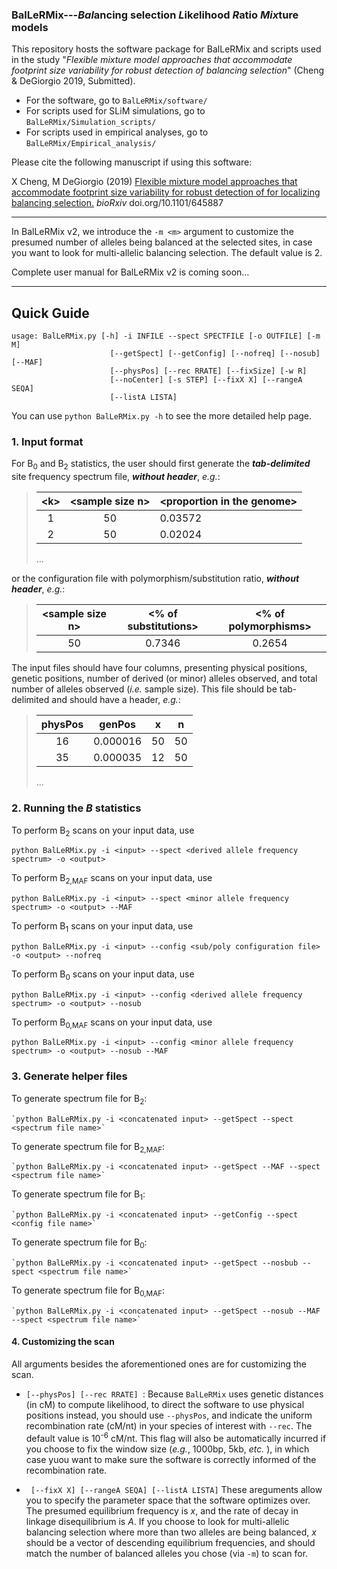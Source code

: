 ###  BalLeRMix---*Bal*ancing selection *L*ik*e*lihood *R*atio *Mix*ture models

This repository hosts the software package for BalLeRMix and scripts used in the study "*Flexible mixture model approaches that accommodate footprint size variability for robust detection of balancing selection*" (Cheng &amp; DeGiorgio 2019, Submitted). 

- For the software, go to `BalLeRMix/software/`
- For scripts used for SLiM simulations, go to `BalLeRMix/Simulation_scripts/`
- For scripts used in empirical analyses,  go to `BalLeRMix/Empirical_analysis/`

Please cite the following manuscript if using this software:

X Cheng, M DeGiorgio (2019) [Flexible mixture model approaches that accommodate footprint size variability for robust detection of for localizing balancing selection.](https://www.biorxiv.org/content/10.1101/645887v2) *bioRxiv* doi.org/10.1101/645887

------

In BalLeRMix v2, we introduce the `-m <m>` argument to customize the presumed number of alleles being balanced at the selected sites, in case you want to look for multi-allelic balancing selection. The default value is 2.

Complete user manual for BalLeRMix v2 is coming soon...

------

## Quick Guide 

```
usage: BalLeRMix.py [-h] -i INFILE --spect SPECTFILE [-o OUTFILE] [-m M]
                      [--getSpect] [--getConfig] [--nofreq] [--nosub] [--MAF]
                      [--physPos] [--rec RRATE] [--fixSize] [-w R]
                      [--noCenter] [-s STEP] [--fixX X] [--rangeA SEQA]
                      [--listA LISTA]
```
You can use `python BalLeRMix.py -h` to see the more detailed help page.

### 1. Input format
For B<sub>0</sub> and B<sub>2</sub> statistics, the user should first generate the __*tab-delimited*__ site frequency spectrum file, __*without header*__, *e.g.*:
> \<k\>|\<sample size n\>|\<proportion in the genome\>    
> :-----:|:-----:|-----
> 1|50|0.03572
> 2|50|0.02024
> ...
  
or the configuration file with polymorphism/substitution ratio, __*without header*__, *e.g.*:

> \<sample size n\> | \<\% of substitutions\> | \<\% of polymorphisms\>  
> :-----:|:-----:|:-----:   
> 50  |  0.7346  |  0.2654    

The input files should have four columns, presenting physical positions, genetic positions, number of derived (or minor) alleles observed, and total number of alleles observed (*i.e.* sample size). This file should be tab-delimited and should have a header, *e.g.*:

> physPos|genPos|x|n    
> :-----:|:-----:|:-----:|:-----:    
> 16|0.000016|50|50    
> 35|0.000035|12|50   
> ...
  
### 2. Running the *B* statistics
To perform B<sub>2</sub> scans on your input data, use

  `python BalLeRMix.py -i <input> --spect <derived allele frequency spectrum> -o <output>`

To perform B<sub>2,MAF</sub> scans on your input data, use

  `python BalLeRMix.py -i <input> --spect <minor allele frequency spectrum> -o <output> --MAF`

To perform B<sub>1</sub> scans on your input data, use

  `python BalLeRMix.py -i <input> --config <sub/poly configuration file> -o <output> --nofreq`

To perform B<sub>0</sub> scans on your input data, use

  `python BalLeRMix.py -i <input> --config <derived allele frequency spectrum> -o <output> --nosub `

To perform B<sub>0,MAF</sub> scans on your input data, use

  `python BalLeRMix.py -i <input> --config <minor allele frequency spectrum> -o <output> --nosub --MAF`

### 3. Generate helper files
To generate spectrum file for B<sub>2</sub>:

    `python BalLeRMix.py -i <concatenated input> --getSpect --spect <spectrum file name>`

To generate spectrum file for B<sub>2,MAF</sub>:

    `python BalLeRMix.py -i <concatenated input> --getSpect --MAF --spect <spectrum file name>`

To generate spectrum file for B<sub>1</sub>:

    `python BalLeRMix.py -i <concatenated input> --getConfig --spect <config file name>`

To generate spectrum file for B<sub>0</sub>:

    `python BalLeRMix.py -i <concatenated input> --getSpect --nosbub --spect <spectrum file name>`

To generate spectrum file for B<sub>0,MAF</sub>:

    `python BalLeRMix.py -i <concatenated input> --getSpect --nosub --MAF --spect <spectrum file name>`

#### 4. Customizing the scan
All arguments besides the aforementioned ones are for customizing the scan.

- `[--physPos] [--rec RRATE] `:
    Because `BalLeRMix` uses genetic distances (in cM) to compute likelihood, to direct the software to use physical positions instead, you should use `--physPos`, and indicate the uniform recombination rate (cM/nt) in your species of interest with `--rec`. The default value is 10<sup>-6</sup> cM/nt.
    This flag will also be automatically incurred if you choose to fix the window size (*e.g.*, 1000bp, 5kb, *etc.* ), in which case yuou want to make sure the software is correctly informed of the recombination rate.

- ` [--fixX X] [--rangeA SEQA] [--listA LISTA]`
    These areguments allow you to specify the parameter space that the software optimizes over. The presumed equilibrium frequency is *x*, and the rate of decay in linkage disequilibrium is *A*. If you choose to look for multi-allelic balancing selection where more than two alleles are being balanced, *x* should be a vector of descending equilibrium frequencies, and should match the number of balanced alleles you chose (via `-m`) to scan for.
